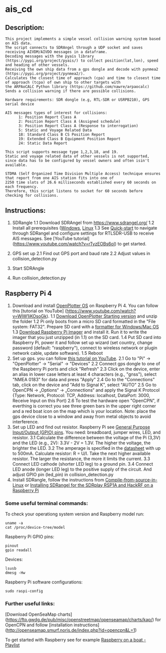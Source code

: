 # ais_cd

## Description:
    This project implements a simple vessel collision warning system based on AIS data. 
    The script connects to SDRAngel through a UDP socket and saves receiving AIVDM/AIVDO messages in a dataframe. 
    Decoding messages with the pyais library (https://pypi.org/project/pyais/) to collect position(lat,lon), speed and heading of other vessels.
    Receiving the own ship data from a gps dongle and decode with pynmea2 (https://pypi.org/project/pynmea2/).
    Calculates the closest time of approach (cpa) and time to closest time of approach (tcpa) of own ship to other targets with 
    the ARPAoCALC Python library (https://github.com/nawre/arpaocalc) 
    Sends a collision warning if there are possible collisions. 

    Hardware requirements: SDR dongle (e.g, RTL-SDR or USRPB210), GPS serial device 

    AIS messages types of interest for collisions:
          1: Position Report Class A
          2: Position Report Class A (Assigned schedule)
          3: Position Report Class A (Response to interrogation)
          5: Static and Voyage Related Data 
          18: Standard Class B CS Position Report
          19: Extended Class B Equipment Position Report
          24: Static Data Report 
          
    This script supports message type 1,2,3,18, and 19.
    Static and voyage related data of other vessels is not supported, since data has to be configured by vessel owners and often isin't available. 

    STDMA (Self Organized Time Division Multiple Access) technique ensures that report from one AIS station fits into one of 
    2250 time slots of 26.6 milliseconds established every 60 seconds on each frequency. 
    Therefore, this script listens to socket for 60 seconds before checking for collisions. 

## Instructions: 
1. SDRangle
    1.1 Download SDRAngel from https://www.sdrangel.org/ 
    1.2 Install all prerequisites ([Windows](https://github.com/f4exb/sdrangel/wiki/Compile-in-Windows), [Linux](https://github.com/f4exb/sdrangel/wiki/Compile-from-source-in-Linux)
    1.3 See [Quick-start](https://github.com/f4exb/sdrangel/wiki/Quick-start) to navigate through SDRangel and configure settings for RTLSDR-USB to receive AIS messages. See [YouTube tutorial] (https://www.youtube.com/watch?v=rTyzEOBs6oI) to get started. 
2. GPS set up
    2.1 Find out GPS port and baud rate 
    2.2 Adjust values in collision_detection.py
    
3. Start SDRAngle 

4. Run collision_detection.py


## Raspberry Pi 4 
1. Download and install [OpenPlotter OS](https://openplotter.readthedocs.io/en/3.x.x/getting_started/downloading.html) on Raspberry Pi 4. You can follow this [tutorial on YouTube] (https://www.youtube.com/watch?v=WIW1iKOsoGk). 
1.1 [Download OpenPlotter Starting version](https://cloud.openmarine.net/s/mxrBi5K7zRj2gDq) and unzip the folder
1.2 Pi only boots from a micro SD card formatted in the "File system: FAT32". Prepare SD card with a [formatter for Windows/Mac OS](https://www.sdcard.org/downloads/formatter/)
1.3 [Download Raspberry Pi Imager](https://www.raspberrypi.com/software/) and install it. Run it to write the imager that you just unzipped (in 1.1) on the SD card.
1.4 Put SD card into Raspberry Pi, power it and follow set up wizard (set country, change password (default: "raspberry"), connect to wireless network or plugin network cable, update software).
1.5 Reboot
2. Set up gps. you can follow [this tutorial on YouTube](https://www.youtube.com/watch?v=umfw8uLDkc0).
2.1 Go to "Pi" -> "OpenPlotter" -> "Serial" -> "Devices"
2.2 Connect gps dongle to one of the Raspberry Pi ports and click "Refresh"
2.3 Click on the device, enter an alias in lower case letters at least 4 characters (e.g., "gnss"), select "NMEA 0183" for data and press "Apply"
2.4 Go to the "Connections" tab, click on the device and "Add to Signal K", select "AUTO"
2.5 Go to OpenCPN -> „Options“ -> „Connections“ and apply the Signal K Protocol {Type: Network, Protocol: TCP, Address: localhost, DataPort: 3000, Receive Input on this Port)
2.6 To test the hardware open "OpenCPN", if everthing is correct you see three green bars in the upper right corner and a red boat icon on the map which is your location. Note: place the gps device close to a window and away from metal objects to avoid interference. 
3. Set up LED and find out resistor. Raspberry Pi see [General Purpose Input/Output (GPIO) pins](https://pinout.xyz/#). You need: breadboard, jumper wires, LED, and resistor. 
3.1 Calculate the difference between the voltage of the Pi (3,3V) and the LED (e.g., 2V): 3.3V - 2V = 1.3V. The higher the voltage, the brighter the LED. 
3.2 The amperage is specified in the [datasheet](https://datasheets.raspberrypi.com/rpi4/raspberry-pi-4-datasheet.pdf) with up to 500mA. Calculate resistor: R = U/I. Take the next higher available resistor. The larger the resistance, the more it limits the current.
3.3 Connect LED cathode (shorter LED leg) to a ground pin. 
3.4 Connect LED anode (longer LED leg) to the positive supply of the circuit. And adjust GPIO pin (led_pin) in collision_detection.py
4. Install SDRangle, follow the instructions from [Compile-from-source-in-Linux](https://github.com/f4exb/sdrangel/wiki/Compile-from-source-in-Linux) or [Installing SDRangel for the SDRplay RSP1A and HackRF on a Raspberry Pi](https://www.radiosrs.net/installing_SDRangel.html)

### Some useful terminal commands:
To check your operationg system version and Raspberry model run: 
```
uname -a
cat /proc/device-tree/model
```
Raspberry Pi GPIO pins: 
```
pinout
gpio readall
```
Devices: 
```
lsusb
dmesg -Hw
```
Raspberry Pi software configurations:
```
sudo raspi-config
```

### Further useful links:
[Download OpenSeaMap charts] (https://ftp.gwdg.de/pub/misc/openstreetmap/openseamap/charts/kap/) for OpenCPN and follow [installation instructions] (http://openseamap.smurf.noris.de/index.php?id=opencpn&L=1)

To get started with Raspberry see for example [Raspberry on a boat - Playlist](https://www.youtube.com/playlist?list=PLgYS2FpH2f4rLgdJ05F4KAOMvAgsLH1da)
